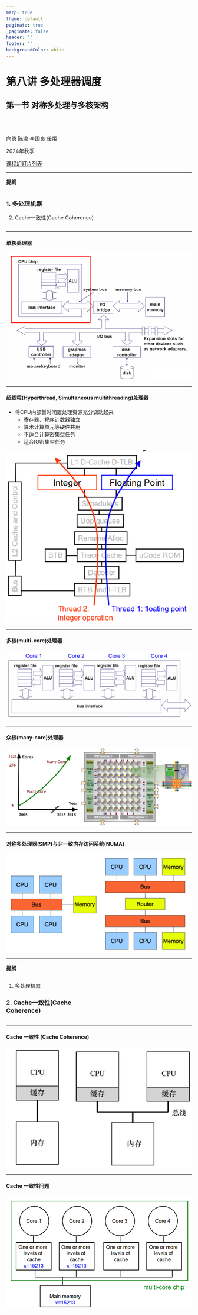```yaml
---
marp: true
theme: default
paginate: true
_paginate: false
header: ''
footer: ''
backgroundColor: white
---
```


<!-- theme: gaia -->
<!-- _class: lead -->

# 第八讲 多处理器调度
## 第一节 对称多处理与多核架构

<br>
<br>

向勇 陈渝 李国良 任炬 

2024年秋季

[课程幻灯片列表](https://www.yuque.com/xyong-9fuoz/qczol5/oqo14u60786offgg)

---

**提纲**
<style>
.container{
    display: flex;    
}
.col{
    flex: 1;
}
</style>

<div class="container">

<div class="col">

### 1. 多处理机器
2. Cache一致性(Cache Coherence)

</div>

<div class="col">

</div>

</div>

---

#### 单核处理器
![w:800](figs/single-core.png) 

---

#### 超线程(Hyperthread, Simultaneous multithreading)处理器
- 将CPU内部暂时闲置处理资源充分调动起来
  - 寄存器、程序计数器独立
  - 算术计算单元等硬件共用
  - 不适合计算密集型任务
  - 适合IO密集型任务

![bg right 80%](figs/hyperthread.png) 

---

#### 多核(multi-core)处理器
![w:1150](figs/multi-core.png) 

---

#### 众核(many-core)处理器
![w:1150](figs/many-core.png) 

---

#### 对称多处理器(SMP)与非一致内存访问系统(NUMA)
![w:1000](figs/smp-numa.png) 

---

**提纲**
<style>
.container{
    display: flex;    
}
.col{
    flex: 1;
}
</style>

<div class="container">

<div class="col">

1. 多处理机器
### 2. Cache一致性(Cache Coherence)

</div>

<div class="col">

</div>

</div>


---

#### Cache 一致性 (Cache Coherence)
![w:800](figs/cache-coherence.png) 

---

#### Cache 一致性问题
![w:900](figs/cache-coherence-problem.png)


<!-- Cache一致性问题（Cache Coherence）是多处理器计算环境中的一个关键问题，尤其是在使用共享内存系统时。在这样的系统中，多个处理器可能会同时访问相同的内存位置，而每个处理器可能有自己的缓存。如果不同处理器的缓存中存储了同一内存地址的不同副本，那么就可能出现数据不一致的情况。

Cache一致性问题的核心
多重缓存副本：
当多个处理器缓存了相同内存位置的数据时，如果一个处理器修改了该数据，其他处理器缓存的副本则会变得过时。

读写操作的可见性：
如果一个处理器修改了它的本地缓存中的数据，这种修改必须对其他处理器可见，以确保所有处理器都能看到最新的值。

操作的顺序：
在多处理器系统中，操作的执行顺序对程序的行为和输出可能有重大影响。确保所有处理器对共享内存的读取和写入操作的顺序达成一致是非常重要的。


导致Cache一致性问题的情形
并行处理更新：
如果两个或更多的处理器同时更新同一内存位置，则它们各自的缓存将包含不同的值，从而导致一致性问题。

延迟同步：
缓存更新的信息需要时间传播到所有处理器，如果在这段延迟时间内发生了对相同数据的访问，可能读取到过时的数据。 -->
